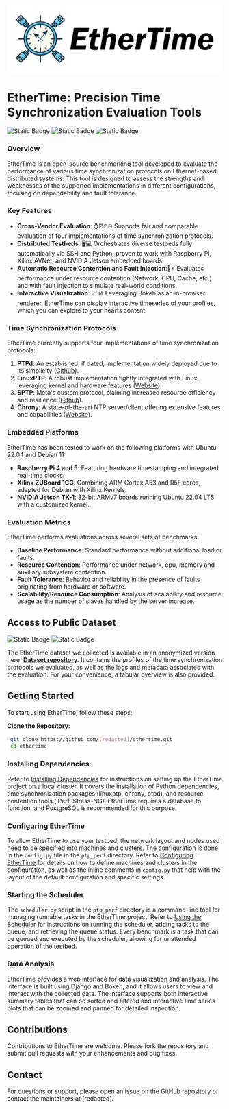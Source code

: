 ![EtherTime](doc/project/res/logo_nobg.svg)
# EtherTime: Precision Time Synchronization Evaluation Tools
![Static Badge](https://img.shields.io/badge/Database%20-%20operational%20-%20green)
![Static Badge](https://img.shields.io/badge/Profiles%20collected%20-%202000+%20-%20blue)
![Static Badge](https://img.shields.io/badge/Log%20Records%20-%2013M%20-%20blue)

### Overview

EtherTime is an open-source benchmarking tool developed to evaluate the performance of various time synchronization protocols on Ethernet-based distributed systems. This tool is designed to assess the strengths and weaknesses of the supported implementations in different configurations, focusing on dependability and fault tolerance.

### Key Features

- **Cross-Vendor Evaluation**: ⌚⏰⏱⏲ Supports fair and comparable evaluation of four implementations of time synchronization protocols.
- **Distributed Testbeds**: 🖥💻 Orchestrates diverse testbeds fully automatically via SSH and Python, proven to work with Raspberry Pi, Xilinx AVNet, and NVIDIA Jetson embedded boards.
- **Automatic Resource Contention and Fault Injection**:📶⚡ Evaluates performance under resource contention (Network, CPU, Cache, etc.) and with fault injection to simulate real-world conditions.
- **Interactive Visualization**: 📈📊 Leveraging Bokeh as an in-browser renderer, EtherTime can display interactive timeseries of your profiles, which you can explore to your hearts content. 

### Time Synchronization Protocols

EtherTime currently supports four implementations of time synchronization protocols:

1. **PTPd**: An established, if dated, implementation widely deployed due to its simplicity ([Github](https://github.com/ptpd/ptpd)).
2. **LinuxPTP**: A robust implementation tightly integrated with Linux, leveraging kernel and hardware features ([Website](https://www.linuxptp.org/)).
3. **SPTP**: Meta's custom protocol, claiming increased resource efficiency and resilience ([Github](https://github.com/facebook/time/tree/main/ptp)).
4. **Chrony**: A state-of-the-art NTP server/client offering extensive features and capabilities ([Website](https://chrony-project.org/)).

### Embedded Platforms

EtherTime has been tested to work on the following platforms with Ubuntu 22.04 and Debian 11:

- **Raspberry Pi 4 and 5**: Featuring hardware timestamping and integrated real-time clocks.
- **Xilinx ZUBoard 1CG**: Combining ARM Cortex A53 and R5F cores, adapted for Debian with Xilinx Kernels.
- **NVIDIA Jetson TK-1**: 32-bit ARMv7 boards running Ubuntu 22.04 LTS with a customized kernel.

### Evaluation Metrics

EtherTime performs evaluations across several sets of benchmarks:

- **Baseline Performance**: Standard performance without additional load or faults.
- **Resource Contention**: Performance under network, cpu, memory and auxiliary subsystem contention.
- **Fault Tolerance**: Behavior and reliability in the presence of faults originating from hardware or software.
- **Scalability/Resource Consumption**: Analysis of scalability and resource usage as the number of slaves handled by the server increase.

## Access to Public Dataset

![Static Badge](https://img.shields.io/badge/Public%20access-%20Open%20source%20-%20green)
![Static Badge](https://img.shields.io/badge/License-%20ODC%20Open%20Database%20License%20ODbL%20-%20green)


The EtherTime dataset we collected is available in an anonymized version here: **[Dataset repository](https://anonymous.4open.science/r/ethertime-dataset-EBBF/)**. It contains the profiles of the time synchronization protocols we evaluated, as well as the logs and metadata associated with the evaluation. For your convenience, a tabular overview is also provided.

## Getting Started

To start using EtherTime, follow these steps:

**Clone the Repository**:
 
```bash
 git clone https://github.com/[redacted]/ethertime.git
 cd ethertime
 ```

### Installing Dependencies

Refer to [Installing Dependencies](doc/ethertime/dependencies.md) for instructions on setting up the EtherTime project on a local cluster. It covers the installation of Python dependencies, time synchronization packages (linuxptp, chrony, ptpd), and resource contention tools (iPerf, Stress-NG). 
EtherTime requires a database to function, and PostgreSQL is recommended for this purpose. 

### Configuring EtherTime

To allow EtherTime to use your testbed, the network layout and nodes used need to be specified into machines and clusters. The configuration is done in the `config.py` file in the `ptp_perf` directory. Refer to [Configuring EtherTime](doc/ethertime/config.md) for details on how to define machines and clusters in the configuration, as well as the inline comments in `config.py` that help with the layout of the default configuration and specific settings.

### Starting the Scheduler

The `scheduler.py` script in the `ptp_perf` directory is a command-line tool for managing runnable tasks in the EtherTime project. Refer to [Using the Scheduler](doc/ethertime/scheduler.md) for instructions on running the scheduler, adding tasks to the queue, and retrieving the queue status. Every benchmark is a task that can be queued and executed by the scheduler, allowing for unattended operation of the testbed.

### Data Analysis

EtherTime provides a web interface for data visualization and analysis. The interface is built using Django and Bokeh, and it allows users to view and interact with the collected data. The interface supports both interactive summary tables that can be sorted and filtered and interactive time series plots that can be zoomed and panned for detailed inspection. 

## Contributions

Contributions to EtherTime are welcome. Please fork the repository and submit pull requests with your enhancements and bug fixes.

## Contact

For questions or support, please open an issue on the GitHub repository or contact the maintainers at [redacted].
